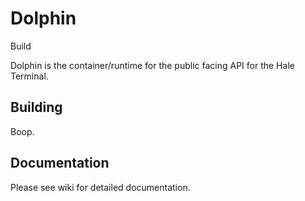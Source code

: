 Dolphin
======
Build

Dolphin is the container/runtime for the public facing API for the Hale Terminal.

Building
--------
Boop.

Documentation 
--------
Please see wiki for detailed documentation. 
